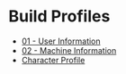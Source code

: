 # Build Profiles

- [01 - User Information](./01%20-%20User%20Information.md)
- [02 - Machine Information](./02%20-%20Machine%20Information.md)
- [Character Profile](./00%20-%20Character%20Profile.md)
